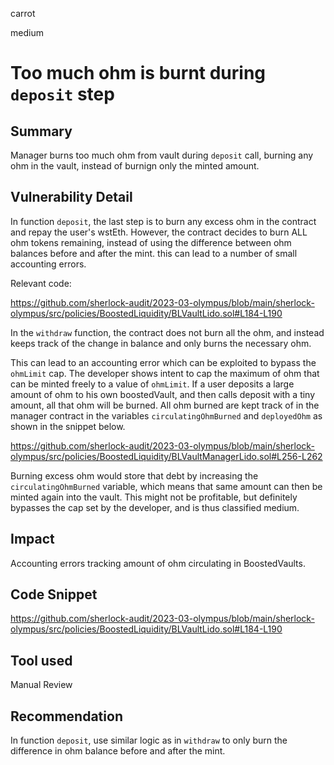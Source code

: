 carrot

medium

# Too much ohm is burnt during `deposit` step

## Summary

Manager burns too much ohm from vault during `deposit` call, burning any ohm in the vault, instead of burnign only the minted amount.

## Vulnerability Detail

In function `deposit`, the last step is to burn any excess ohm in the contract and repay the user's wstEth. However, the contract decides to burn ALL ohm tokens remaining, instead of using the difference between ohm balances before and after the mint. this can lead to a number of small accounting errors.

Relevant code:

https://github.com/sherlock-audit/2023-03-olympus/blob/main/sherlock-olympus/src/policies/BoostedLiquidity/BLVaultLido.sol#L184-L190

In the `withdraw` function, the contract does not burn all the ohm, and instead keeps track of the change in balance and only burns the necessary ohm.

This can lead to an accounting error which can be exploited to bypass the `ohmLimit` cap.
The developer shows intent to cap the maximum of ohm that can be minted freely to a value of `ohmLimit`. If a user deposits a large amount of ohm to his own boostedVault, and then calls deposit with a tiny amount, all that ohm will be burned. All ohm burned are kept track of in the manager contract in the variables `circulatingOhmBurned` and `deployedOhm` as shown in the snippet below.

https://github.com/sherlock-audit/2023-03-olympus/blob/main/sherlock-olympus/src/policies/BoostedLiquidity/BLVaultManagerLido.sol#L256-L262

Burning excess ohm would store that debt by increasing the `circulatingOhmBurned` variable, which means that same amount can then be minted again into the vault. This might not be profitable, but definitely bypasses the cap set by the developer, and is thus classified medium.

## Impact

Accounting errors tracking amount of ohm circulating in BoostedVaults.

## Code Snippet

https://github.com/sherlock-audit/2023-03-olympus/blob/main/sherlock-olympus/src/policies/BoostedLiquidity/BLVaultLido.sol#L184-L190

## Tool used

Manual Review

## Recommendation

In function `deposit`, use similar logic as in `withdraw` to only burn the difference in ohm balance before and after the mint.
